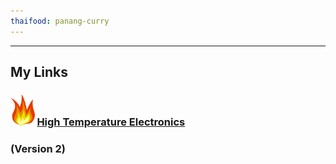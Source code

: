```yaml
---
thaifood: panang-curry
---
```


<hr>

## My Links
### <img src="/images/fire.png" height="50px"> [High Temperature Electronics](https://bob-mayo.gitbook.io/high-temperature-electronics/) 

### (Version 2)
